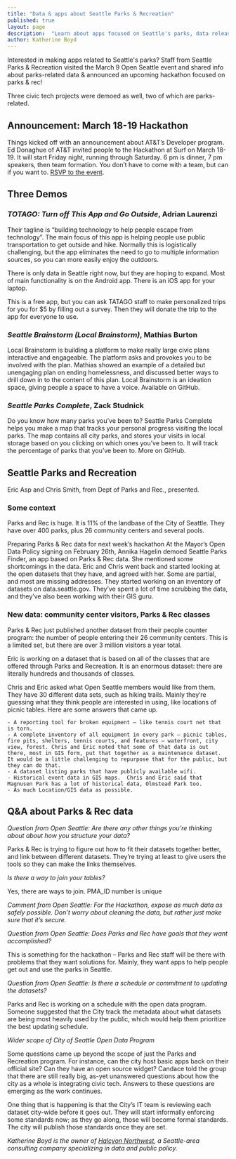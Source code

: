 ```yaml
---
title: "Data & apps about Seattle Parks & Recreation"
published: true
layout: page
description:  "Learn about apps focused on Seattle's parks, data released by Parks & Recreation, and the upcoming hackathon related to parks & rec!"
author: Katherine Boyd
---
```


Interested in making apps related to Seattle's parks? Staff from Seattle Parks & Recreation visited the March 9 Open Seattle event and shared info about parks-related data & announced an upcoming hackathon focused on parks & rec!

Three civic tech projects were demoed as well, two of which are parks-related.

## Announcement: March 18-19 Hackathon
Things kicked off with an announcement about AT&T’s Developer program. Ed Donaghue of AT&T invited people to the Hackathon at Surf on March 18-19. It will start Friday night, running through Saturday. 6 pm is dinner, 7 pm speakers, then team formation. You don’t have to come with a team, but can if you want to. [RSVP to the event](https://www.eventbrite.com/e/att-mobile-app-hackathon-parks-and-recreation-seattle-tickets-20900115809?aff=muos).

## Three Demos

### _TOTAGO: Turn off This App and Go Outside_, Adrian Laurenzi

Their tagline is “building technology to help people escape from technology”. The main focus of this app is helping people use public transportation to get outside and hike. Normally this is logistically challenging, but the app eliminates the need to go to multiple information sources, so you can more easily enjoy the outdoors. 

There is only data in Seattle right now, but they are hoping to expand. Most of main functionality is on the Android app. There is an iOS app for your laptop. 

This is a free app, but you can ask TATAGO staff to make personalized trips for you for $5 by filling out a survey. Then they will donate the trip to the app for everyone to use. 

### _Seattle Brainstorm (Local Brainstorm)_, Mathias Burton

Local Brainstorm is building a platform to make really large civic plans interactive and engageable. The platform asks and provokes you to be involved with the plan. Mathias showed an example of a detailed but unengaging plan on ending homelessness, and discussed better ways to drill down in to the content of this plan. Local Brainstorm is an ideation space, giving people a space to have a voice. Available on GitHub.

### _Seattle Parks Complete_, Zack Studnick

Do you know how many parks you’ve been to? Seattle Parks Complete helps you make a map that tracks your personal progress visiting the local parks.  The map contains all city parks, and stores your visits in local storage based on you clicking on which ones you’ve been to. It will track the percentage of parks that you’ve been to.  More on GitHub. 


## Seattle Parks and Recreation
Eric Asp and Chris Smith, from Dept of Parks and Rec., presented.  

### Some context
Parks and Rec is huge. It is 11% of the landbase of the City of Seattle. They have over 400 parks, plus 26 community centers and several pools. 

Preparing Parks & Rec data for next week’s hackathon
At the Mayor’s Open Data Policy signing on February 26th, Annika Hagelin demoed Seattle Parks Finder, an app based on Parks & Rec data. She mentioned some shortcomings in the data. Eric and Chris went back and started looking at the open datasets that they have, and agreed with her. Some are partial, and most are missing addresses.  They started working on an inventory of datasets on data.seattle.gov. They’ve spent a lot of time scrubbing the data, and they’ve also been working with their GIS guru. 

### New data: community center visitors, Parks & Rec classes
Parks & Rec just published another dataset from their people counter program: the number of people entering their 26 community centers. This is a limited set, but there are over 3 million visitors a year total. 

Eric is working on a dataset that is based on all of the classes that are offered through Parks and Recreation. It is an enormous dataset: there are literally hundreds and thousands of classes.  

Chris and Eric asked what Open Seattle members would like from them. They have 30 different data sets, such as hiking trails. Mainly they’re guessing what they think people are interested in using, like locations of picnic tables. Here are some answers that came up.

	- A reporting tool for broken equipment – like tennis court net that is torn. 
	- A complete inventory of all equipment in every park – picnic tables, fire pits, shelters, tennis courts, and features – waterfront, city view, forest. Chris and Eric noted that some of that data is out there, most in GIS form, put that together as a maintenance dataset. It would be a little challenging to repurpose that for the public, but they can do that. 
	- A dataset listing parks that have publicly available wifi. 
	- Historical event data in GIS maps.  Chris and Eric said that Magnusen Park has a lot of historical data, Olmstead Park too. 
	- As much Location/GIS data as possible. 

## Q&A about Parks & Rec data

_Question from Open Seattle: Are there any other things you’re thinking about about how you structure your data?_

Parks & Rec is trying to figure out how to fit their datasets together better, and link between different datasets. They’re trying at least to give users the tools so they can make the links themselves.

_Is there a way to join your tables?_

Yes, there are ways to join. PMA_ID number is unique 

_Comment from Open Seattle: For the Hackathon, expose as much data as safely possible. Don’t worry about cleaning the data, but rather just make sure that it’s secure._

_Question from Open Seattle: Does Parks and Rec have goals that they want accomplished?_

This is something for the hackathon – Parks and Rec staff will be there with problems that they want solutions for. Mainly, they want apps to help people get out and use the parks in Seattle. 

_Question from Open Seattle: Is there a schedule or commitment to updating the datasets?_

Parks and Rec is working on a schedule with the open data program. Someone suggested that the City track the metadata about what datasets are being most heavily used by the public, which would help them prioritize the best updating schedule.

_Wider scope of City of Seattle Open Data Program_

Some questions came up beyond the scope of just the Parks and Recreation program. For instance, can the city host basic apps back on their official site? Can they have an open source widget? Candace told the group that there are still really big, as-yet unanswered questions about how the city as a whole is integrating civic tech. Answers to these questions are emerging as the work continues. 

One thing that is happening is that the City’s IT team is reviewing each dataset city-wide before it goes out. They will start informally enforcing some standards now; as they go along, those will become formal standards. The city will publish those standards once they are set.  




_Katherine Boyd is the owner of [Halcyon Northwest](http://halcyonnw.com/), a Seattle-area consulting company specializing in data and public policy._

